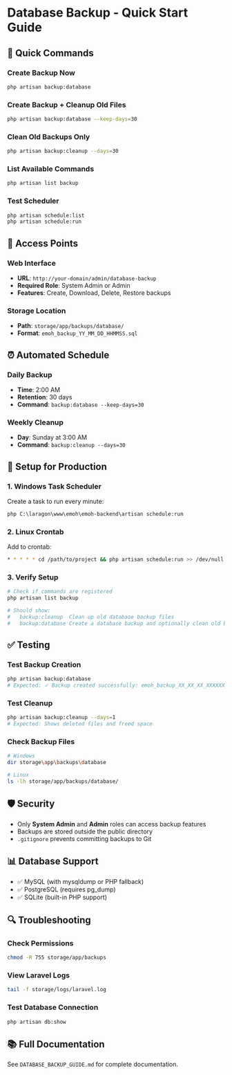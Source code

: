 # Database Backup - Quick Start Guide

## 🚀 Quick Commands

### Create Backup Now
```bash
php artisan backup:database
```

### Create Backup + Cleanup Old Files
```bash
php artisan backup:database --keep-days=30
```

### Clean Old Backups Only
```bash
php artisan backup:cleanup --days=30
```

### List Available Commands
```bash
php artisan list backup
```

### Test Scheduler
```bash
php artisan schedule:list
php artisan schedule:run
```

## 📍 Access Points

### Web Interface
- **URL**: `http://your-domain/admin/database-backup`
- **Required Role**: System Admin or Admin
- **Features**: Create, Download, Delete, Restore backups

### Storage Location
- **Path**: `storage/app/backups/database/`
- **Format**: `emoh_backup_YY_MM_DD_HHMMSS.sql`

## ⏰ Automated Schedule

### Daily Backup
- **Time**: 2:00 AM
- **Retention**: 30 days
- **Command**: `backup:database --keep-days=30`

### Weekly Cleanup
- **Day**: Sunday at 3:00 AM
- **Command**: `backup:cleanup --days=30`

## 🔧 Setup for Production

### 1. Windows Task Scheduler
Create a task to run every minute:
```cmd
php C:\laragon\www\emoh\emoh-backend\artisan schedule:run
```

### 2. Linux Crontab
Add to crontab:
```bash
* * * * * cd /path/to/project && php artisan schedule:run >> /dev/null 2>&1
```

### 3. Verify Setup
```bash
# Check if commands are registered
php artisan list backup

# Should show:
#   backup:cleanup  Clean up old database backup files
#   backup:database Create a database backup and optionally clean old backups
```

## ✅ Testing

### Test Backup Creation
```bash
php artisan backup:database
# Expected: ✓ Backup created successfully: emoh_backup_XX_XX_XX_XXXXXX.sql
```

### Test Cleanup
```bash
php artisan backup:cleanup --days=1
# Expected: Shows deleted files and freed space
```

### Check Backup Files
```bash
# Windows
dir storage\app\backups\database

# Linux
ls -lh storage/app/backups/database/
```

## 🛡️ Security

- Only **System Admin** and **Admin** roles can access backup features
- Backups are stored outside the public directory
- `.gitignore` prevents committing backups to Git

## 📊 Database Support

- ✅ MySQL (with mysqldump or PHP fallback)
- ✅ PostgreSQL (requires pg_dump)
- ✅ SQLite (built-in PHP support)

## 🔍 Troubleshooting

### Check Permissions
```bash
chmod -R 755 storage/app/backups
```

### View Laravel Logs
```bash
tail -f storage/logs/laravel.log
```

### Test Database Connection
```bash
php artisan db:show
```

## 📚 Full Documentation
See `DATABASE_BACKUP_GUIDE.md` for complete documentation.
